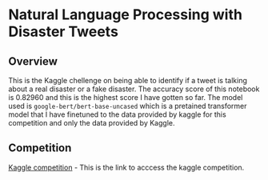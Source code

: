 # Natural Language Processing with Disaster Tweets

## Overview

This is the Kaggle chellenge on being able to identify if a tweet is talking about a real disaster or a fake disaster.
The accuracy score of this notebook is 0.82960  and this is the highest score I have gotten so far.
The model used is `google-bert/bert-base-uncased` which is a pretained transformer model that I have finetuned to the data provided by kaggle for this competition and only the data provided by Kaggle.

## Competition

[Kaggle competition]("https://www.kaggle.com/competitions/nlp-getting-started/overview") - This is the link to acccess the kaggle competition.